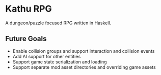 # Kathu RPG

A dungeon/puzzle focused RPG written in Haskell.

## Future Goals

* Enable collision groups and support interaction and collision events
* Add AI support for other entities
* Support game state serialization and loading
* Support separate mod asset directories and overriding game assets
